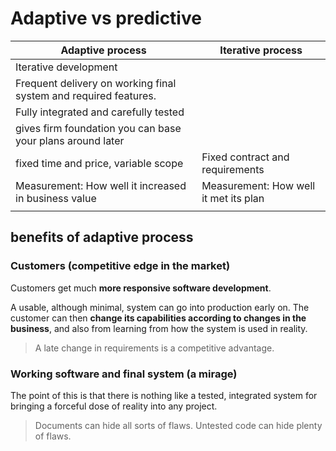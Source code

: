 # Adaptive vs predictive

| Adaptive process                                                 | Iterative process                     |
|------------------------------------------------------------------|---------------------------------------|
| Iterative development                                            |                                       |
| Frequent delivery on working final system and required features. |                                       |
| Fully integrated and carefully tested                            |                                       |
| gives firm foundation you can base your plans around later       |                                       |
| fixed time and price, variable scope                             | Fixed contract and requirements       |
| Measurement: How well it increased in business value             | Measurement: How well it met its plan |
|                                                                  |                                       |


## benefits of adaptive process

### Customers (competitive edge in the market)

Customers get much **more responsive software development**. 

A usable, although minimal, system can go into production early on. The customer can then **change its capabilities according to changes in the business**, and also from learning from how the system is used in reality.

> A late change in requirements is a competitive advantage.

### Working software and final system (a mirage)

The point of this is that there is nothing like a tested, integrated system for bringing a forceful dose of reality into any project.

> Documents can hide all sorts of flaws. Untested code can hide plenty of flaws.

